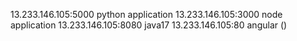 13.233.146.105:5000  python application
13.233.146.105:3000  node application 
13.233.146.105:8080  java17
13.233.146.105:80 angular  () 


